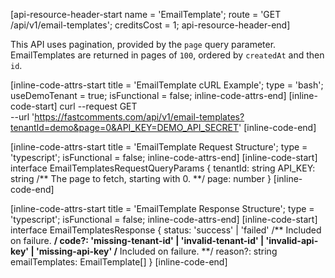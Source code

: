[api-resource-header-start name = 'EmailTemplate'; route = 'GET /api/v1/email-templates'; creditsCost = 1; api-resource-header-end]

This API uses pagination, provided by the `page` query parameter. EmailTemplates are returned in pages of `100`, ordered by `createdAt` and then `id`.

[inline-code-attrs-start title = 'EmailTemplate cURL Example'; type = 'bash'; useDemoTenant = true; isFunctional = false; inline-code-attrs-end]
[inline-code-start]
curl --request GET \
  --url 'https://fastcomments.com/api/v1/email-templates?tenantId=demo&page=0&API_KEY=DEMO_API_SECRET'
[inline-code-end]

[inline-code-attrs-start title = 'EmailTemplate Request Structure'; type = 'typescript'; isFunctional = false; inline-code-attrs-end]
[inline-code-start]
interface EmailTemplatesRequestQueryParams {
    tenantId: string
    API_KEY: string
    /** The page to fetch, starting with 0. **/
    page: number
}
[inline-code-end]

[inline-code-attrs-start title = 'EmailTemplate Response Structure'; type = 'typescript'; isFunctional = false; inline-code-attrs-end]
[inline-code-start]
interface EmailTemplatesResponse {
    status: 'success' | 'failed'
    /** Included on failure. **/
    code?: 'missing-tenant-id' | 'invalid-tenant-id' | 'invalid-api-key' | 'missing-api-key'
    /** Included on failure. **/
    reason?: string
    emailTemplates: EmailTemplate[]
}
[inline-code-end]
